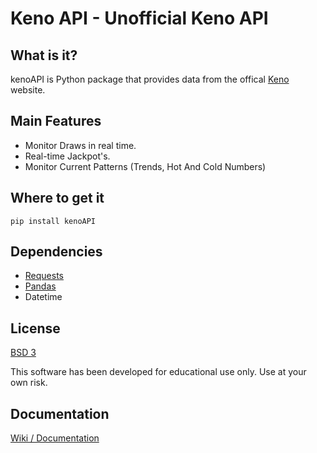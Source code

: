 # Keno API - Unofficial Keno API

## What is it?
kenoAPI is Python package that provides data from the offical [Keno](https://www.keno.com.au/) website.

## Main Features
* Monitor Draws in real time.
* Real-time Jackpot's.
* Monitor Current Patterns (Trends, Hot And Cold Numbers)

## Where to get it
```
pip install kenoAPI
```

## Dependencies
* [Requests](https://github.com/psf/requests)
* [Pandas](https://github.com/pandas-dev/pandas)
* Datetime

## License
[BSD 3](https://github.com/JGolafshan/KenoAPI/blob/main/LICENSE)

This software has been developed for educational use only. Use at your own risk.

## Documentation
[Wiki / Documentation](https://github.com/JGolafshan/KenoAPI/wiki)

